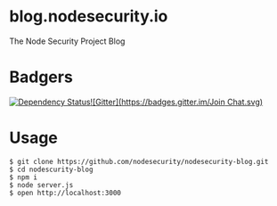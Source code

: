 blog.nodesecurity.io
====================

The Node Security Project Blog

# Badgers

[![Dependency Status](https://david-dm.org/nodesecurity/nodesecurity-blog.png)](https://david-dm.org/nodesecurity/nodesecurity-blog)[![Gitter](https://badges.gitter.im/Join Chat.svg)](https://gitter.im/nodesecurity/community?utm_source=badge&utm_medium=badge&utm_campaign=pr-badge&utm_content=badge)


# Usage

```
$ git clone https://github.com/nodesecurity/nodesecurity-blog.git
$ cd nodescurity-blog
$ npm i
$ node server.js
$ open http://localhost:3000
```
